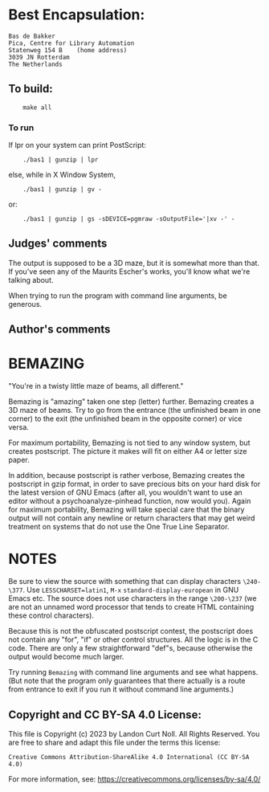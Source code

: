 # Best Encapsulation:

    Bas de Bakker
    Pica, Centre for Library Automation
    Statenweg 154 B    (home address)
    3039 JN Rotterdam
    The Netherlands

## To build:

        make all

### To run

If lpr on your system can print PostScript:

	    ./bas1 | gunzip | lpr

else, while in X Window System,

	    ./bas1 | gunzip | gv -
or:

	    ./bas1 | gunzip | gs -sDEVICE=pgmraw -sOutputFile='|xv -' -

## Judges' comments

The output is supposed to be a 3D maze, but it is somewhat more
than that. If you've seen any of the Maurits Escher's works,
you'll know what we're talking about.

When trying to run the program with command line arguments, be generous.

## Author's comments

BEMAZING
========

"You're in a twisty little maze of beams, all different."

Bemazing is "amazing" taken one step (letter) further.  Bemazing
creates a 3D maze of beams.  Try to go from the entrance (the
unfinished beam in one corner) to the exit (the unfinished beam in the
opposite corner) or vice versa.

For maximum portability, Bemazing is not tied to any window system,
but creates postscript.  The picture it makes will fit on either A4 or
letter size paper.

In addition, because postscript is rather verbose, Bemazing creates
the postscript in gzip format, in order to save precious bits on your
hard disk for the latest version of GNU Emacs (after all, you wouldn't
want to use an editor without a psychoanalyze-pinhead function, now
would you).  Again for maximum portability, Bemazing will take special
care that the binary output will not contain any newline or return
characters that may get weird treatment on systems that do not use the
One True Line Separator.

NOTES
=====

Be sure to view the source with something that can display characters
`\240-\377`.  Use `LESSCHARSET=latin1`, `M-x` `standard-display-european` in
GNU Emacs etc.  The source does not use characters in the range
`\200-\237` (we are not an unnamed word processor that tends to create
HTML containing these control characters).

Because this is not the obfuscated postscript contest, the postscript
does not contain any "for", "if" or other control structures.  All the
logic is in the C code.  There are only a few straightforward "def"s,
because otherwise the output would become much larger.

Try running `Bemazing` with command line arguments and see what
happens.  (But note that the program only guarantees that there
actually is a route from entrance to exit if you run it without
command line arguments.)

## Copyright and CC BY-SA 4.0 License:

This file is Copyright (c) 2023 by Landon Curt Noll.  All Rights Reserved.
You are free to share and adapt this file under the terms this license:

    Creative Commons Attribution-ShareAlike 4.0 International (CC BY-SA 4.0)

For more information, see: https://creativecommons.org/licenses/by-sa/4.0/

